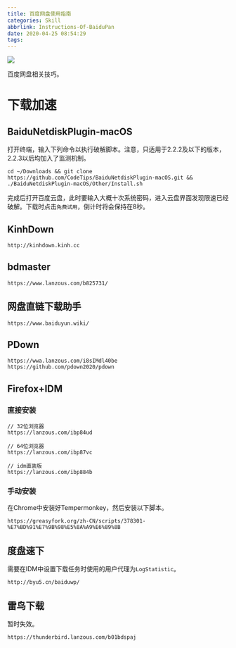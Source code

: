 ```yaml
---
title: 百度网盘使用指南
categories: Skill
abbrlink: Instructions-Of-BaiduPan
date: 2020-04-25 08:54:29
tags:
---
```


![](topic.jpg)

百度网盘相关技巧。

<!-- more -->

# 下载加速

## BaiduNetdiskPlugin-macOS

打开终端，输入下列命令以执行破解脚本。注意，只适用于2.2.2及以下的版本，2.2.3以后均加入了监测机制。

```
cd ~/Downloads && git clone https://github.com/CodeTips/BaiduNetdiskPlugin-macOS.git && ./BaiduNetdiskPlugin-macOS/Other/Install.sh
```

完成后打开百度云盘，此时要输入大概十次系统密码，进入云盘界面发现限速已经破解。下载时点击`免费试用`，倒计时将会保持在8秒。


## KinhDown

```
http://kinhdown.kinh.cc
```

## bdmaster

```
https://www.lanzous.com/b825731/
```

## 网盘直链下载助手

```
https://www.baiduyun.wiki/
```

## PDown

```
https://wwa.lanzous.com/i8sIMdl40be
https://github.com/pdown2020/pdown
```

## Firefox+IDM

### 直接安装

```
// 32位浏览器
https://lanzous.com/ibp84ud

// 64位浏览器
https://lanzous.com/ibp87vc

// idm直装版
https://lanzous.com/ibp884b
```

### 手动安装

在Chrome中安装好Tempermonkey，然后安装以下脚本。

```
https://greasyfork.org/zh-CN/scripts/378301-%E7%BD%91%E7%9B%98%E5%8A%A9%E6%89%8B
```

## 度盘速下

需要在IDM中设置下载任务时使用的用户代理为`LogStatistic`。

```
http://byu5.cn/baiduwp/
```

## 雷鸟下载

暂时失效。

```
https://thunderbird.lanzous.com/b01bdspaj
```
